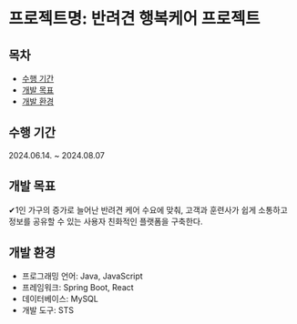 # 프로젝트명: 반려견 행복케어 프로젝트


## 목차
- [수행 기간](#수행-기간)
- [개발 목표](#개발-목표)
- [개발 환경](#개발-환경)

## 수행 기간
2024.06.14. ~ 2024.08.07

## 개발 목표
✔1인 가구의 증가로 늘어난 반려견 케어 수요에 맞춰,
고객과 훈련사가 쉽게 소통하고 정보를 공유할 수 있는 사용자 친화적인 플랫폼을 구축한다.


## 개발 환경
- 프로그래밍 언어: Java, JavaScript
- 프레임워크: Spring Boot, React
- 데이터베이스: MySQL
- 개발 도구: STS
